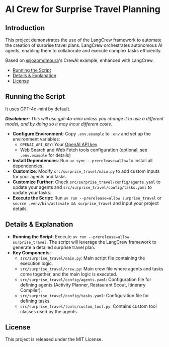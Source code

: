 
# AI Crew for Surprise Travel Planning
## Introduction
This project demonstrates the use of the LangCrew framework to automate the creation of surprise travel plans. LangCrew orchestrates autonomous AI agents, enabling them to collaborate and execute complex tasks efficiently.

Based on [@joaomdmoura](https://x.com/joaomdmoura)'s CrewAI example, enhanced with LangCrew.

- [Running the Script](#running-the-script)
- [Details & Explanation](#details--explanation)
- [License](#license)

## Running the Script
It uses GPT-4o-mini by default.

***Disclaimer:** This will use gpt-4o-mini unless you change it to use a different model, and by doing so it may incur different costs.*

- **Configure Environment**: Copy `.env.example` to `.env` and set up the environment variables:
  - `OPENAI_API_KEY`: Your [OpenAI API key](https://platform.openai.com/api-keys) 
  - Web Search and Web Fetch tools configuration (optional, see `.env.example` for details)
- **Install Dependencies**: Run `uv sync --prerelease=allow` to install all dependencies.
- **Customize**: Modify `src/surprise_travel/main.py` to add custom inputs for your agents and tasks.
- **Customize Further**: Check `src/surprise_travel/config/agents.yaml` to update your agents and `src/surprise_travel/config/tasks.yaml` to update your tasks.
- **Execute the Script**: Run `uv run --prerelease=allow surprise_travel` or `source .venv/bin/activate && surprise_travel` and input your project details.

## Details & Explanation
- **Running the Script**: Execute `uv run --prerelease=allow surprise_travel`. The script will leverage the LangCrew framework to generate a detailed surprise travel plan.
- **Key Components**:
  - `src/surprise_travel/main.py`: Main script file containing the execution logic.
  - `src/surprise_travel/crew.py`: Main crew file where agents and tasks come together, and the main logic is executed.
  - `src/surprise_travel/config/agents.yaml`: Configuration file for defining agents (Activity Planner, Restaurant Scout, Itinerary Compiler).
  - `src/surprise_travel/config/tasks.yaml`: Configuration file for defining tasks.
  - `src/surprise_travel/tools/custom_tool.py`: Contains custom tool classes used by the agents.

## License
This project is released under the MIT License.
